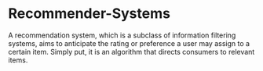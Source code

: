 # Recommender-Systems
A recommendation system, which is a subclass of information filtering systems, aims to anticipate the rating or preference a user may assign to a certain item. Simply put, it is an algorithm that directs consumers to relevant items.
